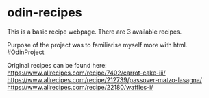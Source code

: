# odin-recipes

This is a basic recipe webpage. There are 3 available recipes.

Purpose of the project was to familiarise myself more with html. #OdinProject

Original recipes can be found here:
https://www.allrecipes.com/recipe/7402/carrot-cake-iii/
https://www.allrecipes.com/recipe/212739/passover-matzo-lasagna/
https://www.allrecipes.com/recipe/22180/waffles-i/

